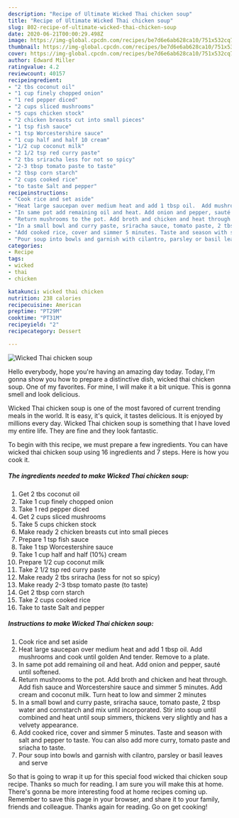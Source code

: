 ```yaml
---
description: "Recipe of Ultimate Wicked Thai chicken soup"
title: "Recipe of Ultimate Wicked Thai chicken soup"
slug: 802-recipe-of-ultimate-wicked-thai-chicken-soup
date: 2020-06-21T00:00:29.498Z
image: https://img-global.cpcdn.com/recipes/be7d6e6ab628ca10/751x532cq70/wicked-thai-chicken-soup-recipe-main-photo.jpg
thumbnail: https://img-global.cpcdn.com/recipes/be7d6e6ab628ca10/751x532cq70/wicked-thai-chicken-soup-recipe-main-photo.jpg
cover: https://img-global.cpcdn.com/recipes/be7d6e6ab628ca10/751x532cq70/wicked-thai-chicken-soup-recipe-main-photo.jpg
author: Edward Miller
ratingvalue: 4.2
reviewcount: 40157
recipeingredient:
- "2 tbs coconut oil"
- "1 cup finely chopped onion"
- "1 red pepper diced"
- "2 cups sliced mushrooms"
- "5 cups chicken stock"
- "2 chicken breasts cut into small pieces"
- "1 tsp fish sauce"
- "1 tsp Worcestershire sauce"
- "1 cup half and half 10 cream"
- "1/2 cup coconut milk"
- "2 1/2 tsp red curry paste"
- "2 tbs sriracha less for not so spicy"
- "2-3 tbsp tomato paste to taste"
- "2 tbsp corn starch"
- "2 cups cooked rice"
- "to taste Salt and pepper"
recipeinstructions:
- "Cook rice and set aside"
- "Heat large saucepan over medium heat and add 1 tbsp oil.  Add mushrooms and cook until golden And tender. Remove to a plate."
- "In same pot add remaining oil and heat. Add onion and pepper, sauté until softened."
- "Return mushrooms to the pot. Add broth and chicken and heat through. Add fish sauce and Worcestershire sauce and simmer 5 minutes. Add cream and coconut milk. Turn heat to low and simmer 2 minutes"
- "In a small bowl and curry paste, sriracha sauce, tomato paste, 2 tbsp water and cornstarch and mix until incorporated. Stir into soup until combined and heat until soup simmers, thickens very slightly and has a velvety appearance."
- "Add cooked rice, cover and simmer 5 minutes. Taste and season with salt and pepper to taste. You can also add more curry, tomato paste and sriacha to taste."
- "Pour soup into bowls and garnish with cilantro, parsley or basil leaves and serve"
categories:
- Recipe
tags:
- wicked
- thai
- chicken

katakunci: wicked thai chicken 
nutrition: 238 calories
recipecuisine: American
preptime: "PT29M"
cooktime: "PT31M"
recipeyield: "2"
recipecategory: Dessert

---
```



![Wicked Thai chicken soup](https://img-global.cpcdn.com/recipes/be7d6e6ab628ca10/751x532cq70/wicked-thai-chicken-soup-recipe-main-photo.jpg)

Hello everybody, hope you're having an amazing day today. Today, I'm gonna show you how to prepare a distinctive dish, wicked thai chicken soup. One of my favorites. For mine, I will make it a bit unique. This is gonna smell and look delicious.



Wicked Thai chicken soup is one of the most favored of current trending meals in the world. It is easy, it's quick, it tastes delicious. It is enjoyed by millions every day. Wicked Thai chicken soup is something that I have loved my entire life. They are fine and they look fantastic.


To begin with this recipe, we must prepare a few ingredients. You can have wicked thai chicken soup using 16 ingredients and 7 steps. Here is how you cook it.

<!--inarticleads1-->

##### The ingredients needed to make Wicked Thai chicken soup:

1. Get 2 tbs coconut oil
1. Take 1 cup finely chopped onion
1. Take 1 red pepper diced
1. Get 2 cups sliced mushrooms
1. Take 5 cups chicken stock
1. Make ready 2 chicken breasts cut into small pieces
1. Prepare 1 tsp fish sauce
1. Take 1 tsp Worcestershire sauce
1. Take 1 cup half and half (10%) cream
1. Prepare 1/2 cup coconut milk
1. Take 2 1/2 tsp red curry paste
1. Make ready 2 tbs sriracha (less for not so spicy)
1. Make ready 2-3 tbsp tomato paste (to taste)
1. Get 2 tbsp corn starch
1. Take 2 cups cooked rice
1. Take to taste Salt and pepper




<!--inarticleads2-->

##### Instructions to make Wicked Thai chicken soup:

1. Cook rice and set aside
1. Heat large saucepan over medium heat and add 1 tbsp oil.  Add mushrooms and cook until golden And tender. Remove to a plate.
1. In same pot add remaining oil and heat. Add onion and pepper, sauté until softened.
1. Return mushrooms to the pot. Add broth and chicken and heat through. Add fish sauce and Worcestershire sauce and simmer 5 minutes. Add cream and coconut milk. Turn heat to low and simmer 2 minutes
1. In a small bowl and curry paste, sriracha sauce, tomato paste, 2 tbsp water and cornstarch and mix until incorporated. Stir into soup until combined and heat until soup simmers, thickens very slightly and has a velvety appearance.
1. Add cooked rice, cover and simmer 5 minutes. Taste and season with salt and pepper to taste. You can also add more curry, tomato paste and sriacha to taste.
1. Pour soup into bowls and garnish with cilantro, parsley or basil leaves and serve




So that is going to wrap it up for this special food wicked thai chicken soup recipe. Thanks so much for reading. I am sure you will make this at home. There's gonna be more interesting food at home recipes coming up. Remember to save this page in your browser, and share it to your family, friends and colleague. Thanks again for reading. Go on get cooking!
